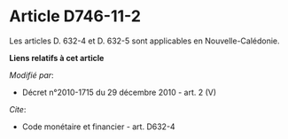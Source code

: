 # Article D746-11-2

Les articles D. 632-4 et D. 632-5 sont applicables en Nouvelle-Calédonie.

**Liens relatifs à cet article**

_Modifié par_:

  - Décret n°2010-1715 du 29 décembre 2010 - art. 2 (V)

_Cite_:

  - Code monétaire et financier - art. D632-4
